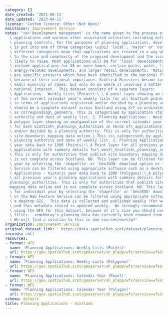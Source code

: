 ```yaml
---
category: []
date_created: '2021-06-11'
date_updated: '2023-04-11'
license: 'Custom licence: Other (Not Open)'
maintainer: Improvement Service
notes: "<p>'Development management' is the name given to the process of deciding planning\
  \ applications and various other associated activities including enforcement of\
  \ planning controls. For the purposes of planning applications, development in Scotland\
  \ is put into one of three categories \u2013 'local', 'major' or 'national'. The\
  \ different categories mean that applications are treated in a way which is suited\
  \ to the size and complexity of the proposed development and the issues they are\
  \ likely to raise. Most applications will be for 'local' developments. 'Major' developments\
  \ include applications for 50 or more homes, certain waste, water, transport and\
  \ energy-related developments, and larger retail developments. 'National' developments\
  \ are specific projects which have been identified in the National Planning Framework\
  \ because of their national importance. Scottish Ministers become involved in a\
  \ small minority of cases, but only do so where it involves a matter of genuine\
  \ national interest.  This dataset consists of 4 separate layers:   1. Planning\
  \ Applications - Weekly Lists (Points):\_\_A point layer showing an amalgamation\
  \ of the current calendar year's weekly lists for all Scottish planning authorities\
  \ in terms of applications registered and/or decided by a planning authority. This\
  \ should be a complete dataset across Scotland using X/Y co-ordinates, UPRN or postcode\
  \ as corresponding\_geometry. This is categorised by application status, planning\
  \ authority and date of weekly list. 2. Planning Applications - Weekly Lists (Polygons):\_\
  A polygon layer showing an amalgamation of the current calendar year's weekly lists\
  \ for most Scottish\_planning\_authorities in terms of\_applications registered\
  \ and/or decided by a planning authority. This is only for authorities that publish\
  \ site boundary\_mapping data online.\_This is\_categorised\_by application status,\
  \ planning authority and date of weekly list. 3. Planning Applications - historic\
  \ year data back to 1990 (Points):\_A Point layer for all previous year's planning\
  \ applications with summary details for\_most\_Scottish\_planning\_authorities.\
  \ This is only for authorities that publish site boundary\_mapping data online and\
  \ is not complete across Scotland. NB. This layer can be filtered for individual\
  \ year by selecting the 'shapefile' or 'GeoJSON' download option or the Web Feature\
  \ Service can be filtered using appropriate software such as a desktop GIS. 4. Planning\
  \ Applications - historic year data back to 1990 (Polygons):\_A polygon layer for\
  \ all previous year's planning applications with summary details for\_most\_Scottish\_\
  planning\_authorities. This is only for authorities that publish site boundary\_\
  mapping data online and is not complete across Scotland. NB. This layer can be filtered\
  \ for individual year by selecting the 'shapefile' or 'GeoJSON' download option\
  \ or the Web Feature Service can be filtered using appropriate software such as\
  \ a desktop GIS.  This data is collected and published weekly (for weekly lists)\
  \ and this metadata record is updated weekly.  We strongly recommend that, when\
  \ using the WFS for this dataset, because of it's size you should use it with a\
  \ filter.  <em>Moray's planning data has currently been removed from this dataset.\
  \ We will find a solution to this in due course</em></p>"
organization: Improvement Service
original_dataset_link: ' https://data.spatialhub.scot/dataset/planning_applications-is'
records: null
resources:
- format: WFS
  name: 'Planning Applications: Weekly Lists (Points)'
  url: https://geo.spatialhub.scot/geoserver/sh_plapp/wfs?service=wfs&typeName=sh_plapp:pub_plappweekpnt
- format: WFS
  name: 'Planning Applications: Weekly Lists (Polygons)'
  url: https://geo.spatialhub.scot/geoserver/sh_plapp/wfs?service=wfs&typeName=sh_plapp:pub_plappweekpol
- format: WFS
  name: 'Planning Applications: Calendar Year (Point)'
  url: https://geo.spatialhub.scot/geoserver/sh_plapp/wfs?service=wfs&typeName=sh_plapp:pub_plappyearpnt
- format: WFS
  name: 'Planning Applications: Calendar Year (Polygon)'
  url: https://geo.spatialhub.scot/geoserver/sh_plapp/wfs?service=wfs&typeName=sh_plapp:pub_plappyearpol
schema: default
title: Planning Applications - Scotland
---
```

